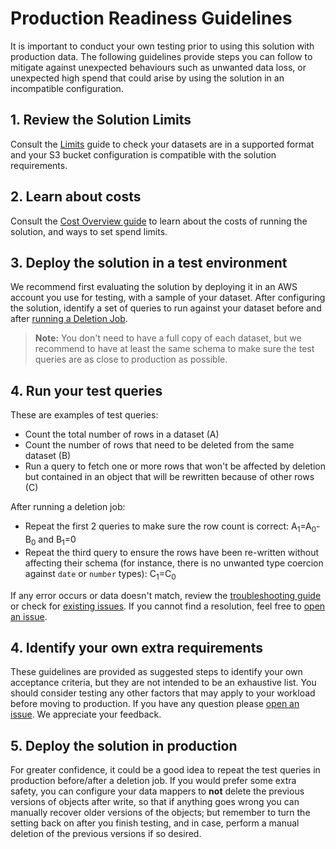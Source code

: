 # Production Readiness Guidelines

It is important to conduct your own testing prior to using this solution with
production data. The following guidelines provide steps you can follow to
mitigate against unexpected behaviours such as unwanted data loss, or unexpected
high spend that could arise by using the solution in an incompatible
configuration.

## 1. Review the Solution Limits

Consult the [Limits] guide to check your datasets are in a supported format and
your S3 bucket configuration is compatible with the solution requirements.

## 2. Learn about costs

Consult the [Cost Overview guide] to learn about the costs of running the
solution, and ways to set spend limits.

## 3. Deploy the solution in a test environment

We recommend first evaluating the solution by deploying it in an AWS account
you use for testing, with a sample of your dataset. After configuring the
solution, identify a set of queries to run against your dataset before and after
[running a Deletion Job].

> **Note:** You don't need to have a full copy of each dataset, but we recommend
> to have at least the same schema to make sure the test queries are as close to
> production as possible.

## 4. Run your test queries

These are examples of test queries:

- Count the total number of rows in a dataset (A)
- Count the number of rows that need to be deleted from the same dataset (B)
- Run a query to fetch one or more rows that won't be affected by deletion but
  contained in an object that will be rewritten because of other rows (C)

After running a deletion job:

- Repeat the first 2 queries to make sure the row count is correct:
  A<sub>1</sub>=A<sub>0</sub>-B<sub>0</sub> and B<sub>1</sub>=0
- Repeat the third query to ensure the rows have been re-written without
  affecting their schema (for instance, there is no unwanted type coercion
  against `date` or `number` types): C<sub>1</sub>=C<sub>0</sub>

If any error occurs or data doesn't match, review the [troubleshooting guide] or
check for [existing issues]. If you cannot find a resolution, feel free to [open
an issue].

## 4. Identify your own extra requirements

These guidelines are provided as suggested steps to identify your own acceptance
criteria, but they are not intended to be an exhaustive list. You should
consider testing any other factors that may apply to your workload before moving
to production. If you have any question please [open an issue]. We appreciate
your feedback.

## 5. Deploy the solution in production

For greater confidence, it could be a good idea to repeat the test queries in
production before/after a deletion job. If you would prefer some extra safety,
you can configure your data mappers to **not** delete the previous versions of
objects after write, so that if anything goes wrong you can manually recover
older versions of the objects; but remember to turn the setting back on after
you finish testing, and in case, perform a manual deletion of the previous
versions if so desired.

[cost overview guide]: COST_OVERVIEW.md
[existing issues]: https://github.com/awslabs/amazon-s3-find-and-forget/issues
[limits]: LIMITS.md
[open an issue]: https://github.com/awslabs/amazon-s3-find-and-forget/issues
[running a deletion job]: USER_GUIDE.md#running-a-deletion-job
[troubleshooting guide]: TROUBLESHOOTING.md
